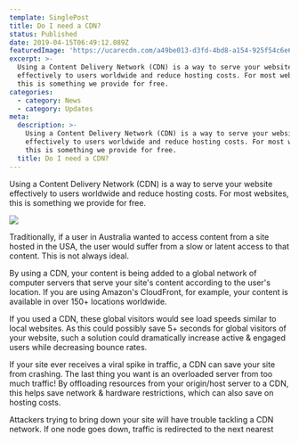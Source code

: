 ```yaml
---
template: SinglePost
title: Do I need a CDN?
status: Published
date: 2019-04-15T06:49:12.089Z
featuredImage: 'https://ucarecdn.com/a49be013-d3fd-4bd8-a154-925f54c6e6b5/'
excerpt: >-
  Using a Content Delivery Network (CDN) is a way to serve your website
  effectively to users worldwide and reduce hosting costs. For most websites,
  this is something we provide for free. 
categories:
  - category: News
  - category: Updates
meta:
  description: >-
    Using a Content Delivery Network (CDN) is a way to serve your website
    effectively to users worldwide and reduce hosting costs. For most websites,
    this is something we provide for free. 
  title: Do I need a CDN?
---
```

Using a Content Delivery Network (CDN) is a way to serve your website effectively to users worldwide and reduce hosting costs. For most websites, this is something we provide for free. 

![](https://ucarecdn.com/d2fece76-14c9-48d8-b6b3-0cf7ea88fff6/)

Traditionally, if a user in Australia wanted to access content from a site hosted in the USA, the user would suffer from a slow or latent access to that content. This is not always ideal.

By using a CDN, your content is being added to a global network of computer servers that serve your site's content according to the user's location. If you are using Amazon's CloudFront, for example, your content is available in over 150+ locations worldwide. 

If you used a CDN, these global visitors would see load speeds similar to local websites. As this could possibly save 5+ seconds for global visitors of your website, such a solution could dramatically increase active & engaged users while decreasing bounce rates.

If your site ever receives a viral spike in traffic, a CDN can save your site from crashing.  The last thing you want is an overloaded server from too much traffic! By offloading resources from your origin/host server to a CDN, this helps save network & hardware restrictions, which can also save on hosting costs.

Attackers trying to bring down your site will have trouble tackling a CDN network. If one node goes down, traffic is redirected to the next nearest
